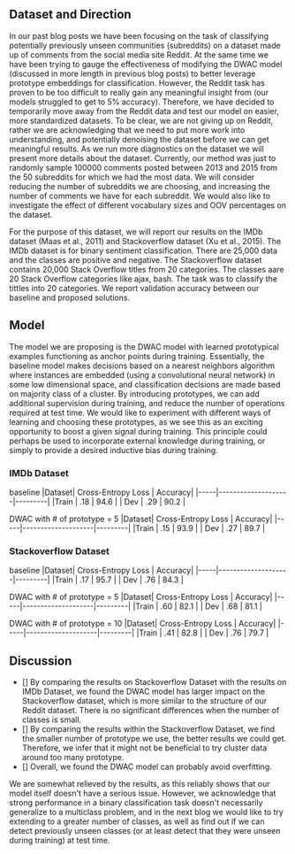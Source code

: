 ## Dataset and Direction
In our past blog posts we have been focusing on the task of classifying potentially previously unseen communities (subreddits) 
on a  dataset made up of comments from the social media site Reddit. At the same time we have been trying to gauge the
effectiveness of modifying the DWAC model (discussed in more length in previous blog posts) to better leverage prototype
embeddings for classification. However, the Reddit task has proven to be too difficult to really gain any meaningful insight
from (our models struggled to get to 5% accuracy). Therefore, we have decided to temporarily move away from the Reddit data
and test our model on easier, more standardized datasets. To be clear, we are not giving up on Reddit, rather we are 
acknowledging that we need to put more work into understanding, and potentially denoising the dataset before we can get
meaningful results. As we run more diagnostics on the dataset we will present more details about the dataset. Currently, our method was just to randomly sample 100000 comments posted between 2013 and 2015 from the 50 subreddits for which we had the most data. We will consider reducing the number of subreddits we are choosing, and increasing the number of comments we have for each subreddit. We would also like to investigate the effect of different vocabulary sizes and OOV percentages on the dataset. 

For the purpose of this dataset, we will report our results on the IMDb dataset (Maas et al., 2011) and Stackoverflow dataset (Xu et al., 2015). The IMDb dataset is for binary sentiment classification. There are 25,000 data and the classes are positive and negative. The Stackoverflow dataset contains 20,000 Stack Overflow titles from 20 categories. The classes aare 20 Stack Overflow categories like ajax, bash. The task was to classify the tittles into 20 categories. We report validation accuracy between our baseline and proposed solutions.


## Model
The model we are proposing is the DWAC model with learned prototypical examples functioning as anchor points during training.
Essentially, the baseline model makes decisions based on a nearest neighbors algorithm where instances are embedded (using a convolutional neural network) in some low dimensional space, and classification decisions are made based on majority class of a cluster. By introducing prototypes, we can add additional supervision during training, and reduce the number of operations required at test time. We would like to experiment with different ways of learning and choosing these prototypes, as we see this as an exciting opportunity to boost a given signal during training. This principle could perhaps be used to incorporate external knowledge during training, or simply to provide a desired inductive bias during training.

### IMDb Dataset
baseline
|Dataset| Cross-Entropy Loss | Accuracy|
|-----|--------------------|---------|
|Train     | .18        |  94.6   |
| Dev |   .29  |   90.2  |

DWAC with # of prototype = 5
|Dataset| Cross-Entropy Loss | Accuracy|
|-----|--------------------|---------|
|Train     | .15        |  93.9   |
| Dev |   .27  |   89.7  |

### Stackoverflow Dataset
baseline
|Dataset| Cross-Entropy Loss | Accuracy|
|-----|--------------------|---------|
|Train     | .17        |  95.7   |
| Dev |   .76  |   84.3  |

DWAC with # of prototype = 5
|Dataset| Cross-Entropy Loss | Accuracy|
|-----|--------------------|---------|
|Train     | .60        |  82.1   |
| Dev |   .68  |   81.1  |

DWAC with # of prototype = 10
|Dataset| Cross-Entropy Loss | Accuracy|
|-----|--------------------|---------|
|Train     | .41        |  82.8   |
| Dev |   .76  |   79.7  |


## Discussion
- [] By comparing the results on Stackoverflow Dataset with the results on IMDb Dataset, we found the DWAC model has larger impact on the Stackoverflow dataset, which is more similar to the structure of our Reddit dataset. There is no significant differences when the number of classes is small.
- [] By comparing the results within the Stackoverflow Dataset, we find the smaller number of prototype we use, the better results we could get. Therefore, we infer that it might not be beneficial to try cluster data around too many prototype.
- [] Overall, we found the DWAC model can probably avoid overfitting. 

We are somewhat relieved by the results, as this reliably shows that our model itself doesn't have a serious issue. However,
we acknowledge that strong performance in a binary classification task doesn't necessarily generalize to a multiclass problem, and in the next blog we would like to try extending to a greater number of classes, as well as find out if we can detect previously unseen classes (or at least detect that they were unseen during training) at test time.
